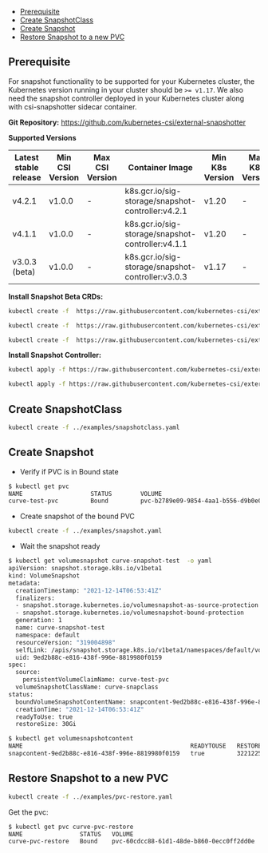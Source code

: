 - [Prerequisite](#prerequisite)
- [Create SnapshotClass](#create-snapshotclass)
- [Create Snapshot](#create-snapshot)
- [Restore Snapshot to a new PVC](#restore-snapshot-to-a-new-pvc)

## Prerequisite

For snapshot functionality to be supported for your Kubernetes cluster, the Kubernetes version running in your cluster should be `>= v1.17`. We also need the snapshot controller deployed in your Kubernetes cluster along with csi-snapshotter sidecar container.

**Git Repository:**  https://github.com/kubernetes-csi/external-snapshotter

**Supported Versions**

|Latest stable release	|Min CSI Version	|Max CSI Version	|Container Image	|Min K8s Version	|Max K8s Version	|Recommended K8s Version|
| ---	| --- 	| ---	| ---	| --- |---	|---|
|v4.2.1	|	v1.0.0	|-	|k8s.gcr.io/sig-storage/snapshot-controller:v4.2.1|	v1.20	|-	|v1.22|
| v4.1.1|	v1.0.0	|-	|k8s.gcr.io/sig-storage/snapshot-controller:v4.1.1|	v1.20|	-	|v1.20|
| v3.0.3 (beta)|	v1.0.0|	-|	k8s.gcr.io/sig-storage/snapshot-controller:v3.0.3	|v1.17	|-|	v1.17|


**Install Snapshot Beta CRDs:**

```bash
kubectl create -f  https://raw.githubusercontent.com/kubernetes-csi/external-snapshotter/release-3.0/client/config/crd/snapshot.storage.k8s.io_volumesnapshotclasses.yaml

kubectl create -f  https://raw.githubusercontent.com/kubernetes-csi/external-snapshotter/release-3.0/client/config/crd/snapshot.storage.k8s.io_volumesnapshotcontents.yaml

kubectl create -f  https://raw.githubusercontent.com/kubernetes-csi/external-snapshotter/release-3.0/client/config/crd/snapshot.storage.k8s.io_volumesnapshots.yaml
```

**Install Snapshot Controller:**

```bash
kubectl apply -f https://raw.githubusercontent.com/kubernetes-csi/external-snapshotter/release-3.0/deploy/kubernetes/snapshot-controller/rbac-snapshot-controller.yaml

kubectl apply -f https://raw.githubusercontent.com/kubernetes-csi/external-snapshotter/release-3.0/deploy/kubernetes/snapshot-controller/setup-snapshot-controller.yaml
```

## Create SnapshotClass

```bash
kubectl create -f ../examples/snapshotclass.yaml
```

## Create Snapshot

- Verify if PVC is in Bound state

```bash
$ kubectl get pvc
NAME                   STATUS        VOLUME                                     CAPACITY   ACCESS MODES   STORAGECLASS   AGE
curve-test-pvc         Bound         pvc-b2789e09-9854-4aa1-b556-d9b0e0569f87   30Gi       RWO            curve          35m
```

- Create snapshot of the bound PVC

```bash
kubectl create -f ../examples/snapshot.yaml
```

- Wait the snapshot ready

```bash
$ kubectl get volumesnapshot curve-snapshot-test  -o yaml
apiVersion: snapshot.storage.k8s.io/v1beta1
kind: VolumeSnapshot
metadata:
  creationTimestamp: "2021-12-14T06:53:41Z"
  finalizers:
  - snapshot.storage.kubernetes.io/volumesnapshot-as-source-protection
  - snapshot.storage.kubernetes.io/volumesnapshot-bound-protection
  generation: 1
  name: curve-snapshot-test
  namespace: default
  resourceVersion: "319004898"
  selfLink: /apis/snapshot.storage.k8s.io/v1beta1/namespaces/default/volumesnapshots/curve-snapshot-test
  uid: 9ed2b88c-e816-438f-996e-8819980f0159
spec:
  source:
    persistentVolumeClaimName: curve-test-pvc
  volumeSnapshotClassName: curve-snapclass
status:
  boundVolumeSnapshotContentName: snapcontent-9ed2b88c-e816-438f-996e-8819980f0159
  creationTime: "2021-12-14T06:53:41Z"
  readyToUse: true
  restoreSize: 30Gi

$ kubectl get volumesnapshotcontent
NAME                                               READYTOUSE   RESTORESIZE   DELETIONPOLICY   DRIVER                  VOLUMESNAPSHOTCLASS   VOLUMESNAPSHOT        AGE
snapcontent-9ed2b88c-e816-438f-996e-8819980f0159   true         32212254720   Delete           curve.csi.netease.com   curve-snapclass       curve-snapshot-test   5m20s
```

## Restore Snapshot to a new PVC

```bash
kubectl create -f ../examples/pvc-restore.yaml
```

Get the pvc:

```bash
$ kubectl get pvc curve-pvc-restore
NAME                STATUS   VOLUME                                     CAPACITY   ACCESS MODES   STORAGECLASS   AGE
curve-pvc-restore   Bound    pvc-60cdcc88-61d1-48de-b860-0ecc0ff2dd0e   40Gi       RWO            curve          4s
```
